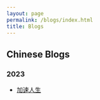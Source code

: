 ```yaml
---
layout: page
permalink: /blogs/index.html
title: Blogs
---
```


## Chinese Blogs

### 2023
- [加速人生](./speedlife)

<br>

